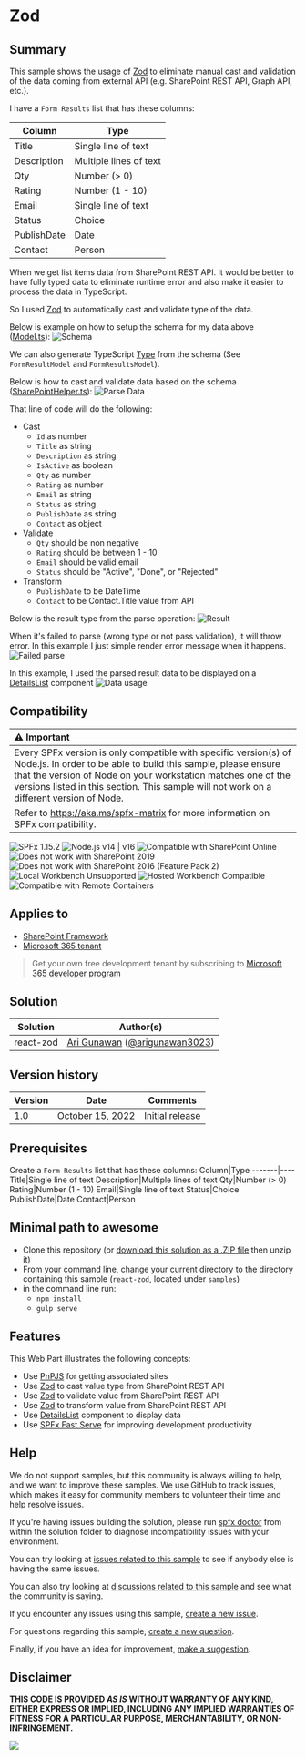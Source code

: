 # Zod

## Summary

This sample shows the usage of [Zod](https://zod.dev/) to eliminate manual cast and validation of the data coming from external API (e.g. SharePoint REST API, Graph API, etc.).

I have a `Form Results` list that has these columns:

Column|Type
-------|----
Title|Single line of text
Description|Multiple lines of text
Qty|Number (> 0)
Rating|Number (1 - 10)
Email|Single line of text
Status|Choice
PublishDate|Date
Contact|Person

When we get list items data from SharePoint REST API. It would be better to have fully typed data to eliminate runtime error and also make it easier to process the data in TypeScript.

So I used [Zod](https://zod.dev/) to automatically cast and validate type of the data.

Below is example on how to setup the schema for my data above ([Model.ts](/src/webparts/reactZod/utils/Models.ts)):
![Schema](assets/schema.png)

We can also generate TypeScript [Type](https://www.typescriptlang.org/docs/handbook/2/everyday-types.html) from the schema (See `FormResultModel` and `FormResultsModel`).

Below is how to cast and validate data based on the schema ([SharePointHelper.ts](/src/webparts/reactZod/utils/SharePointHelper.ts)):
![Parse Data](assets/parse-data.png)

That line of code will do the following:
- Cast
  - `Id` as number
  - `Title` as string
  - `Description` as string
  - `IsActive` as boolean
  - `Qty` as number
  - `Rating` as number
  - `Email` as string
  - `Status` as string
  - `PublishDate` as string
  - `Contact` as object
- Validate
  - `Qty` should be non negative
  - `Rating` should be between 1 - 10
  - `Email` should be valid email
  - `Status` should be "Active", "Done", or "Rejected"
- Transform
  - `PublishDate` to be DateTime
  - `Contact` to be Contact.Title value from API

Below is the result type from the parse operation:
![Result](assets/result.png)

When it's failed to parse (wrong type or not pass validation), it will throw error.
In this example I just simple render error message when it happens.
![Failed parse](assets/failed-parse.png)

In this example, I used the parsed result data to be displayed on a [DetailsList](https://developer.microsoft.com/en-us/fluentui#/controls/web/detailslist) component
![Data usage](assets/data-usage.png)

## Compatibility

| :warning: Important          |
|:---------------------------|
| Every SPFx version is only compatible with specific version(s) of Node.js. In order to be able to build this sample, please ensure that the version of Node on your workstation matches one of the versions listed in this section. This sample will not work on a different version of Node.|
|Refer to <https://aka.ms/spfx-matrix> for more information on SPFx compatibility.   |

![SPFx 1.15.2](https://img.shields.io/badge/SPFx-1.15.2-green.svg)
![Node.js v14 | v16](https://img.shields.io/badge/Node.js-v14%20%7C%20v16-green.svg)
![Compatible with SharePoint Online](https://img.shields.io/badge/SharePoint%20Online-Compatible-green.svg)
![Does not work with SharePoint 2019](https://img.shields.io/badge/SharePoint%20Server%202019-Incompatible-red.svg "SharePoint Server 2019 requires SPFx 1.4.1 or lower")
![Does not work with SharePoint 2016 (Feature Pack 2)](https://img.shields.io/badge/SharePoint%20Server%202016%20(Feature%20Pack%202)-Incompatible-red.svg "SharePoint Server 2016 Feature Pack 2 requires SPFx 1.1")
![Local Workbench Unsupported](https://img.shields.io/badge/Local%20Workbench-Unsupported-red.svg "Local workbench is no longer available as of SPFx 1.13 and above")
![Hosted Workbench Compatible](https://img.shields.io/badge/Hosted%20Workbench-Compatible-green.svg)
![Compatible with Remote Containers](https://img.shields.io/badge/Remote%20Containers-Compatible-green.svg)

## Applies to

* [SharePoint Framework](https://docs.microsoft.com/sharepoint/dev/spfx/sharepoint-framework-overview)
* [Microsoft 365 tenant](https://docs.microsoft.com/sharepoint/dev/spfx/set-up-your-development-environment)

> Get your own free development tenant by subscribing to [Microsoft 365 developer program](http://aka.ms/o365devprogram)

## Solution

Solution|Author(s)
--------|---------
react-zod | [Ari Gunawan](https://github.com/AriGunawan) ([@arigunawan3023](https://twitter.com/arigunawan3023))

## Version history

Version|Date|Comments
-------|----|--------
1.0|October 15, 2022|Initial release

## Prerequisites

Create a `Form Results` list that has these columns:
Column|Type
-------|----
Title|Single line of text
Description|Multiple lines of text
Qty|Number (> 0)
Rating|Number (1 - 10)
Email|Single line of text
Status|Choice
PublishDate|Date
Contact|Person

## Minimal path to awesome

* Clone this repository (or [download this solution as a .ZIP file](https://pnp.github.io/download-partial/?url=https://github.com/pnp/sp-dev-fx-webparts/tree/main/samples/react-zod) then unzip it)
* From your command line, change your current directory to the directory containing this sample (`react-zod`, located under `samples`)
* in the command line run:
  * `npm install`
  * `gulp serve`

## Features

This Web Part illustrates the following concepts:
- Use [PnPJS](https://pnp.github.io/pnpjs/) for getting associated sites
- Use [Zod](https://zod.dev/) to cast value type from SharePoint REST API
- Use [Zod](https://zod.dev/) to validate value from SharePoint REST API
- Use [Zod](https://zod.dev/) to transform value from SharePoint REST API
- Use [DetailsList](https://developer.microsoft.com/en-us/fluentui#/controls/web/detailslist) component to display data
- Use [SPFx Fast Serve](https://github.com/s-KaiNet/spfx-fast-serve) for improving development productivity


## Help

We do not support samples, but this community is always willing to help, and we want to improve these samples. We use GitHub to track issues, which makes it easy for  community members to volunteer their time and help resolve issues.

If you're having issues building the solution, please run [spfx doctor](https://pnp.github.io/cli-microsoft365/cmd/spfx/spfx-doctor/) from within the solution folder to diagnose incompatibility issues with your environment.

You can try looking at [issues related to this sample](https://github.com/pnp/sp-dev-fx-webparts/issues?q=label%3A%22sample%3A%20react-zod%22) to see if anybody else is having the same issues.

You can also try looking at [discussions related to this sample](https://github.com/pnp/sp-dev-fx-webparts/discussions?discussions_q=react-zod) and see what the community is saying.

If you encounter any issues using this sample, [create a new issue](https://github.com/pnp/sp-dev-fx-webparts/issues/new?assignees=&labels=Needs%3A+Triage+%3Amag%3A%2Ctype%3Abug-suspected%2Csample%3A%20react-zod&template=bug-report.yml&sample=react-zod&authors=@AriGunawan&title=react-zod%20-%20).

For questions regarding this sample, [create a new question](https://github.com/pnp/sp-dev-fx-webparts/issues/new?assignees=&labels=Needs%3A+Triage+%3Amag%3A%2Ctype%3Aquestion%2Csample%3A%20react-zod&template=question.yml&sample=react-zod&authors=@AriGunawan&title=react-zod%20-%20).

Finally, if you have an idea for improvement, [make a suggestion](https://github.com/pnp/sp-dev-fx-webparts/issues/new?assignees=&labels=Needs%3A+Triage+%3Amag%3A%2Ctype%3Aenhancement%2Csample%3A%20react-zod&template=suggestion.yml&sample=react-zod&authors=@AriGunawan&title=react-zod%20-%20).

## Disclaimer

**THIS CODE IS PROVIDED *AS IS* WITHOUT WARRANTY OF ANY KIND, EITHER EXPRESS OR IMPLIED, INCLUDING ANY IMPLIED WARRANTIES OF FITNESS FOR A PARTICULAR PURPOSE, MERCHANTABILITY, OR NON-INFRINGEMENT.**

<img src="https://pnptelemetry.azurewebsites.net/sp-dev-fx-webparts/samples/react-zod" />